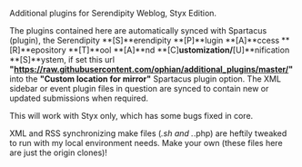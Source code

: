 Additional plugins for Serendipity Weblog, Styx Edition.

The plugins contained here are automatically synced with Spartacus (plugin), the Serendipity **[S]**erendipity **[P]**lugin **[A]**ccess **[R]**epository **[T]**ool **[A]**nd **[C]**ustomization/**[U]**nification **[S]**ystem, if set this url **"https://raw.githubusercontent.com/ophian/additional_plugins/master/"** into the **"Custom location for mirror"** Spartacus plugin option.
The XML sidebar or event plugin files in question are synced to contain new or updated submissions when required.

This will work with Styx only, which has some bugs fixed in core.

XML and RSS synchronizing make files (*.sh and .*.php) are heftily tweaked to run with my local environment needs. Make your own (these files here are just the origin clones)!
